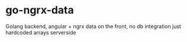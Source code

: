 # go-ngrx-data
Golang backend, angular + ngrx data on the front, no db integration just hardcoded arrays serverside
